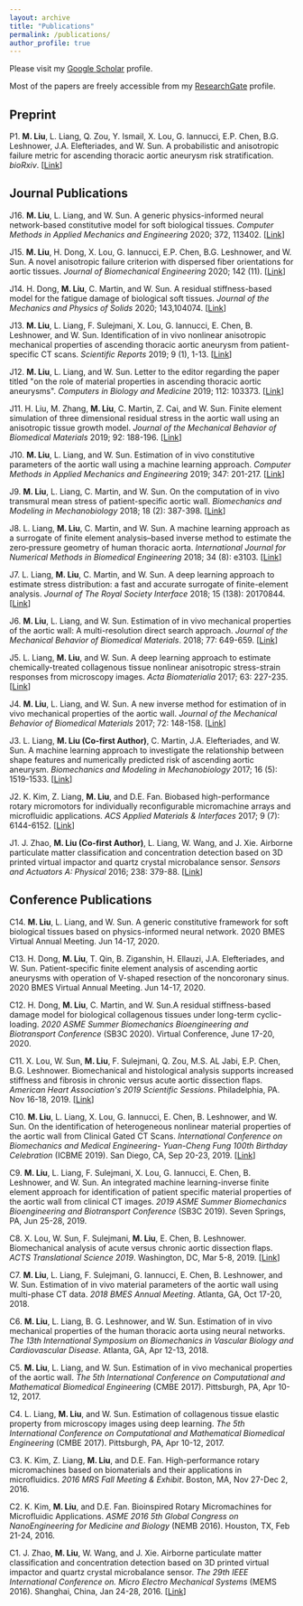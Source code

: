 ```yaml
---
layout: archive
title: "Publications"
permalink: /publications/
author_profile: true
---
```



Please visit my [Google Scholar](https://scholar.google.com/citations?user=5PPa1lwAAAAJ&hl=en) profile.

Most of the papers are freely accessible from my [ResearchGate](https://www.researchgate.net/profile/Minliang_Liu) profile.

Preprint
------
P1. **M. Liu**, L. Liang, Q. Zou, Y. Ismail, X. Lou, G. Iannucci, E.P. Chen, B.G. Leshnower, J.A. Elefteriades, and W. Sun. A probabilistic and anisotropic failure metric for ascending thoracic aortic aneurysm risk stratification. *bioRxiv*. [[Link](https://www.biorxiv.org/content/10.1101/2020.09.28.317255v1.abstract)]

Journal Publications
------
J16. **M. Liu**, L. Liang, and W. Sun. A generic physics-informed neural network-based constitutive model for soft biological tissues. *Computer Methods in Applied Mechanics and Engineering* 2020; 372, 113402. [[Link](https://www.sciencedirect.com/science/article/pii/S0045782520305879)]

J15. **M. Liu**, H. Dong, X. Lou, G. Iannucci, E.P. Chen, B.G. Leshnower, and W. Sun. A novel anisotropic failure criterion with dispersed fiber orientations for aortic tissues. *Journal of Biomechanical Engineering* 2020; 142 (11). [[Link](https://asmedigitalcollection.asme.org/biomechanical/article/142/11/111002/1086084/A-Novel-Anisotropic-Failure-Criterion-With)]

J14. H. Dong, **M. Liu**, C. Martin, and W. Sun. A residual stiffness-based model for the fatigue damage of biological soft tissues. *Journal of the Mechanics and Physics of Solids* 2020; 143,104074. [[Link](https://www.sciencedirect.com/science/article/pii/S0022509620303082)]

J13. **M. Liu**, L. Liang, F. Sulejmani, X. Lou, G. Iannucci, E. Chen, B. Leshnower, and W. Sun. Identification of in vivo nonlinear anisotropic mechanical properties of ascending thoracic aortic aneurysm from patient-specific CT scans. *Scientific Reports* 2019; 9 (1), 1-13. [[Link](https://www.nature.com/articles/s41598-019-49438-w)]

J12. **M. Liu**, L. Liang, and W. Sun. Letter to the editor regarding the paper titled "on the role of material properties in ascending thoracic aortic aneurysms". *Computers in Biology and Medicine* 2019; 112: 103373. [[Link](https://www.sciencedirect.com/science/article/pii/S0010482519302501?via%3Dihub)]

J11. H. Liu, M. Zhang, **M. Liu**, C. Martin, Z. Cai, and W. Sun. Finite element simulation of three dimensional residual stress in the aortic wall using an anisotropic tissue growth model. *Journal of the Mechanical Behavior of Biomedical Materials* 2019; 92: 188-196. [[Link](https://www.sciencedirect.com/science/article/pii/S1751616118311664)]

J10. **M. Liu**, L. Liang, and W. Sun. Estimation of in vivo constitutive parameters of the aortic wall using a machine learning approach. *Computer Methods in Applied Mechanics and Engineering* 2019; 347: 201-217. [[Link](https://www.sciencedirect.com/science/article/pii/S0045782518306297)]

J9. **M. Liu**, L. Liang, C. Martin, and W. Sun. On the computation of in vivo transmural mean stress of patient-specific aortic wall. *Biomechanics and Modeling in Mechanobiology* 2018; 18 (2): 387-398. [[Link](https://link.springer.com/article/10.1007/s10237-018-1089-5)]

J8. L. Liang, **M. Liu**, C. Martin, and W. Sun. A machine learning approach as a surrogate of finite element analysis–based inverse method to estimate the zero‐pressure geometry of human thoracic aorta. *International Journal for Numerical Methods in Biomedical Engineering* 2018; 34 (8): e3103. [[Link](https://onlinelibrary.wiley.com/doi/abs/10.1002/cnm.3103)]

J7. L. Liang, **M. Liu**, C. Martin, and W. Sun. A deep learning approach to estimate stress distribution: a fast and accurate surrogate of finite-element analysis. *Journal of The Royal Society Interface* 2018; 15 (138): 20170844. [[Link](https://royalsocietypublishing.org/doi/full/10.1098/rsif.2017.0844)]

J6. **M. Liu**, L. Liang, and W. Sun. Estimation of in vivo mechanical properties of the aortic wall: A multi-resolution direct search approach. *Journal of the Mechanical Behavior of Biomedical Materials*. 2018; 77: 649-659. [[Link](https://www.sciencedirect.com/science/article/pii/S1751616117304502)]

J5. L. Liang, **M. Liu**, and W. Sun. A deep learning approach to estimate chemically-treated collagenous tissue nonlinear anisotropic stress-strain responses from microscopy images. *Acta Biomaterialia* 2017; 63: 227-235. [[Link](https://www.sciencedirect.com/science/article/pii/S1742706117305883)]

J4. **M. Liu**, L. Liang, and W. Sun. A new inverse method for estimation of in vivo mechanical properties of the aortic wall. *Journal of the Mechanical Behavior of Biomedical Materials* 2017; 72: 148-158. [[Link](https://www.sciencedirect.com/science/article/pii/S1751616117301893)]

J3. L. Liang, **M. Liu (Co-first Author)**, C. Martin, J.A. Elefteriades, and W. Sun. A machine learning approach to investigate the relationship between shape features and numerically predicted risk of ascending aortic aneurysm. *Biomechanics and Modeling in Mechanobiology* 2017; 16 (5): 1519-1533. [[Link](https://link.springer.com/article/10.1007/s10237-017-0903-9)]

J2. K. Kim, Z. Liang, **M. Liu**, and D.E. Fan. Biobased high-performance rotary micromotors for individually reconfigurable micromachine arrays and microfluidic applications. *ACS Applied Materials & Interfaces* 2017; 9 (7): 6144-6152. [[Link](https://pubs.acs.org/doi/abs/10.1021/acsami.6b13997)]

J1. J. Zhao, **M. Liu (Co-first Author)**, L. Liang, W. Wang, and J. Xie. Airborne particulate matter classification and concentration detection based on 3D printed virtual impactor and quartz crystal microbalance sensor. *Sensors and Actuators A: Physical* 2016; 238: 379-88. [[Link](https://www.sciencedirect.com/science/article/pii/S0924424715302788)]

Conference Publications
------
C14. **M. Liu**, L. Liang, and W. Sun. A generic constitutive framework for soft biological tissues based on physics-informed neural network. 2020 BMES Virtual Annual Meeting. Jun 14-17, 2020.

C13. H. Dong, **M. Liu**, T. Qin, B. Ziganshin, H. Ellauzi, J.A. Elefteriades, and W. Sun. Patient-specific finite element analysis of ascending aortic aneurysms with operation of V-shaped resection of the noncoronary sinus. 2020 BMES Virtual Annual Meeting. Jun 14-17, 2020.

C12. H. Dong, **M. Liu**, C. Martin, and W. Sun.A residual stiffness-based damage model for biological collagenous tissues under long-term cyclic-loading. *2020 ASME Summer Biomechanics Bioengineering and Biotransport Conference* (SB3C 2020). Virtual Conference, June 17-20, 2020.

C11. X. Lou, W. Sun, **M. Liu**, F. Sulejmani, Q. Zou, M.S. AL Jabi, E.P. Chen, B.G. Leshnower. Biomechanical and histological analysis supports increased stiffness and fibrosis in chronic versus acute aortic dissection flaps. *American Heart Association's 2019 Scientific Sessions*. Philadelphia, PA. Nov 16-18, 2019. [[Link](https://www.ahajournals.org/doi/abs/10.1161/circ.140.suppl_1.14347)]

C10. **M. Liu**, L. Liang, X. Lou, G. Iannucci, E. Chen, B. Leshnower, and W. Sun. On the identification of heterogeneous nonlinear material properties of the aortic wall from Clinical Gated CT Scans. *International Conference on Biomechanics and Medical Engineering- Yuan-Cheng Fung 100th Birthday Celebration* (ICBME 2019). San Diego, CA, Sep 20-23, 2019. [[Link](https://www.techscience.com/mcb/v16nSuppl.2/35183)]

C9. **M. Liu**, L. Liang, F. Sulejmani, X. Lou, G. Iannucci, E. Chen, B. Leshnower, and W. Sun. An integrated machine learning-inverse finite element approach for identification of patient specific material properties of the aortic wall from clinical CT images. *2019 ASME Summer Biomechanics Bioengineering and Biotransport Conference* (SB3C 2019). Seven Springs, PA, Jun 25-28, 2019.

C8. X. Lou, W. Sun, F. Sulejmani, **M. Liu**, E. Chen, B. Leshnower. Biomechanical analysis of acute versus chronic aortic dissection flaps. *ACTS Translational Science 2019*. Washington, DC, Mar 5-8, 2019. [[Link](https://doi.org/10.1017/cts.2019.233)]

C7. **M. Liu**, L. Liang, F. Sulejmani, G. Iannucci, E. Chen, B. Leshnower, and W. Sun. Estimation of in vivo material parameters of the aortic wall using multi-phase CT data. *2018 BMES Annual Meeting*. Atlanta, GA, Oct 17-20, 2018.

C6. **M. Liu**, L. Liang, B. G. Leshnower, and W. Sun. Estimation of in vivo mechanical properties of the human thoracic aorta using neural networks. *The 13th International Symposium on Biomechanics in Vascular Biology and Cardiovascular Disease*. Atlanta, GA, Apr 12-13, 2018.

C5. **M. Liu**, L. Liang, and W. Sun. Estimation of in vivo mechanical properties of the aortic wall. *The 5th International Conference on Computational and Mathematical Biomedical Engineering* (CMBE 2017). Pittsburgh, PA, Apr 10-12, 2017.

C4. L. Liang, **M. Liu**, and W. Sun. Estimation of collagenous tissue elastic property from microscopy images using deep learning. *The 5th International Conference on Computational and Mathematical Biomedical Engineering* (CMBE 2017). Pittsburgh, PA, Apr 10-12, 2017.

C3. K. Kim, Z. Liang, **M. Liu**, and D.E. Fan. High-performance rotary micromachines based on biomaterials and their applications in microfluidics. *2016 MRS Fall Meeting & Exhibit*. Boston, MA, Nov 27-Dec 2, 2016.

C2. K. Kim, **M. Liu**, and D.E. Fan. Bioinspired Rotary Micromachines for Microfluidic Applications. *ASME 2016 5th Global Congress on NanoEngineering for Medicine and Biology* (NEMB 2016). Houston, TX, Feb 21-24, 2016.

C1. J. Zhao, **M. Liu**, W. Wang, and J. Xie. Airborne particulate matter classification and concentration detection based on 3D printed virtual impactor and quartz crystal microbalance sensor. *The 29th IEEE International Conference on. Micro Electro Mechanical Systems* (MEMS 2016). Shanghai, China, Jan 24-28, 2016. [[Link](https://ieeexplore.ieee.org/abstract/document/7421756)]
